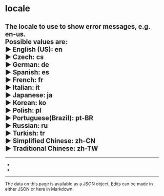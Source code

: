 <!-- Important! Do not modify comment blocks. They are necessary for the transformer to work properly -->

<!-- title -->
# locale

<!-- shortDescription -->
The locale to use to show error messages, e.g. en-us. <br/>Possible values are:  <br/>► English (US): en <br/>► Czech: cs <br/>► German: de <br/>► Spanish: es <br/>► French: fr <br/>► Italian: it <br/>► Japanese: ja <br/>► Korean: ko <br/>► Polish: pl <br/>► Portuguese(Brazil): pt-BR <br/>► Russian: ru <br/>► Turkish: tr <br/>► Simplified Chinese: zh-CN  <br/>► Traditional Chinese: zh-TW
---

<!-- extendedDescription -->

---

<!-- references -->
- []()
- []()
---

<!-- footer -->
The data on this page is available as a JSON object. Edits can be made in either JSON or here in Markdown.
